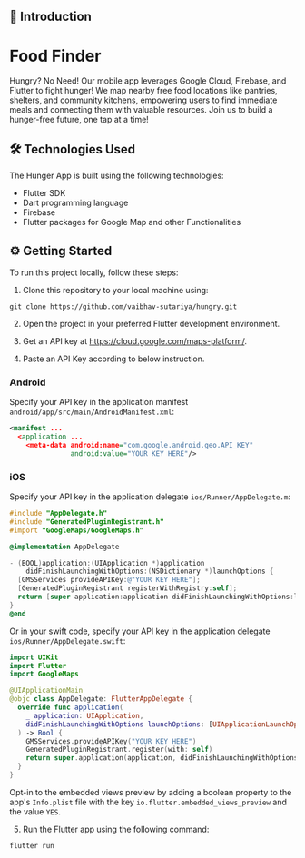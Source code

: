 ## 🚀 Introduction

# Food Finder
<p>Hungry? No Need! Our mobile app leverages Google Cloud, Firebase, and Flutter to fight hunger! We map nearby free food locations like pantries, shelters, and community kitchens, empowering users to find immediate meals and connecting them with valuable resources. Join us to build a hunger-free future, one tap at a time!</p>

## 🛠️ Technologies Used

The Hunger App is built using the following technologies:

- Flutter SDK
- Dart programming language
- Firebase 
- Flutter packages for Google Map and other Functionalities



## ⚙️ Getting Started

To run this project locally, follow these steps:

1. Clone this repository to your local machine using:
```
git clone https://github.com/vaibhav-sutariya/hungry.git
```

2. Open the project in your preferred Flutter development environment.

3. Get an API key at <https://cloud.google.com/maps-platform/>.

4. Paste an API Key according to below instruction.

### Android

Specify your API key in the application manifest `android/app/src/main/AndroidManifest.xml`:

```xml
<manifest ...
  <application ...
    <meta-data android:name="com.google.android.geo.API_KEY"
               android:value="YOUR KEY HERE"/>
```

### iOS

Specify your API key in the application delegate `ios/Runner/AppDelegate.m`:

```objectivec
#include "AppDelegate.h"
#include "GeneratedPluginRegistrant.h"
#import "GoogleMaps/GoogleMaps.h"

@implementation AppDelegate

- (BOOL)application:(UIApplication *)application
    didFinishLaunchingWithOptions:(NSDictionary *)launchOptions {
  [GMSServices provideAPIKey:@"YOUR KEY HERE"];
  [GeneratedPluginRegistrant registerWithRegistry:self];
  return [super application:application didFinishLaunchingWithOptions:launchOptions];
}
@end
```

Or in your swift code, specify your API key in the application delegate `ios/Runner/AppDelegate.swift`:

```swift
import UIKit
import Flutter
import GoogleMaps

@UIApplicationMain
@objc class AppDelegate: FlutterAppDelegate {
  override func application(
    _ application: UIApplication,
    didFinishLaunchingWithOptions launchOptions: [UIApplicationLaunchOptionsKey: Any]?
  ) -> Bool {
    GMSServices.provideAPIKey("YOUR KEY HERE")
    GeneratedPluginRegistrant.register(with: self)
    return super.application(application, didFinishLaunchingWithOptions: launchOptions)
  }
}
```
Opt-in to the embedded views preview by adding a boolean property to the app's `Info.plist` file
with the key `io.flutter.embedded_views_preview` and the value `YES`.

5. Run the Flutter app using the following command:

```
flutter run
```


